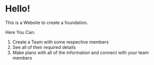 # Hello!

This is a Website to create a foundation.

Here You Can:
1. Create a Team with some respective members
2. See all of their required details
3. Make plans with all of the information and connect with your team members